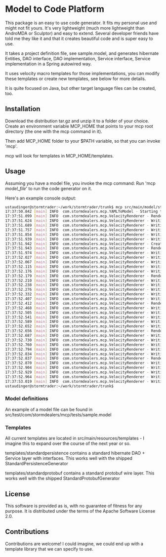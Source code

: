 Model to Code Platform
======================

This package is an easy to use code generator. It fits my personal use and might not fit yours. 
It's very lightweight (much more lightweight than AndroMDA or Sculptor) and easy to extend. Several developer friends have told me they like it and that it creates beautiful code and is super easy to use. 

It takes a project definition file, see sample.model, and generates hibernate Entities, DAO interface, DAO implementation, Service interface, Service implementation in a Spring autowired way. 

It uses velocity macro templates for those implementations, you can modify these templates or create new templates, see below for more details. 

It is quite focused on Java, but other target language files can be created, too.


Installation
------------

Download the distribution tar.gz and unzip it to a folder of your choice. 
Create an environment variable MCP_HOME that points to your mcp root directory (the one with the mcp command in it). 

Then add MCP_HOME folder to your $PATH variable, so that you can invoke 'mcp'. 

mcp will look for templates in MCP_HOME/templates. 


Usage
-----

Assuming you have a model file, you invoke the mcp command:
Run 'mcp _model_file_' to run the code generator on it.  

Here's an example console output: 
```bash
ustaudinger@stormtrader:~/work/stormtrader/trunk$ mcp src/main/model/stormtrader.model
17:37:50.842 [main] INFO  com.stormdealers.mcp.YAMLToModel - Starting to process project object from file=src/main/model/stormtrader.model
17:37:51.099 [main] INFO  com.stormdealers.mcp.VelocityRenderer - Rendering entity AcctTargetPos
17:37:51.624 [main] INFO  com.stormdealers.mcp.VelocityRenderer - Writing file src/main/java/com/stormtrader/model2/interfaces/dao/IAcctTargetPosDao.java
17:37:51.689 [main] INFO  com.stormdealers.mcp.VelocityRenderer - Writing file src/main/java/com/stormtrader/model2/interfaces/service/IAcctTargetPosService.java
17:37:51.757 [main] INFO  com.stormdealers.mcp.VelocityRenderer - Writing file src/main/java/com/stormtrader/model2/service/AcctTargetPosService.java
17:37:51.854 [main] INFO  com.stormdealers.mcp.VelocityRenderer - Writing file src/main/java/com/stormtrader/model2/dao/AcctTargetPosDao.java
17:37:51.939 [main] INFO  com.stormdealers.mcp.VelocityRenderer - Writing file src/main/java/com/stormtrader/model2/entity/AcctTargetPos.java
17:37:51.942 [main] INFO  com.stormdealers.mcp.VelocityRenderer - Creating folder src/main/java/com/stormtrader/model2/dto
17:37:51.943 [main] INFO  com.stormdealers.mcp.VelocityRenderer - Rendering entity MarketDataSubscription
17:37:51.974 [main] INFO  com.stormdealers.mcp.VelocityRenderer - Writing file src/main/java/com/stormtrader/model2/interfaces/dao/IMarketDataSubscriptionDao.java
17:37:52.027 [main] INFO  com.stormdealers.mcp.VelocityRenderer - Writing file src/main/java/com/stormtrader/model2/interfaces/service/IMarketDataSubscriptionService.java
17:37:52.067 [main] INFO  com.stormdealers.mcp.VelocityRenderer - Writing file src/main/java/com/stormtrader/model2/service/MarketDataSubscriptionService.java
17:37:52.115 [main] INFO  com.stormdealers.mcp.VelocityRenderer - Writing file src/main/java/com/stormtrader/model2/dao/MarketDataSubscriptionDao.java
17:37:52.176 [main] INFO  com.stormdealers.mcp.VelocityRenderer - Writing file src/main/java/com/stormtrader/model2/entity/MarketDataSubscription.java
17:37:52.179 [main] INFO  com.stormdealers.mcp.VelocityRenderer - Rendering entity OrderState
17:37:52.210 [main] INFO  com.stormdealers.mcp.VelocityRenderer - Writing file src/main/java/com/stormtrader/model2/interfaces/dao/IOrderStateDao.java
17:37:52.238 [main] INFO  com.stormdealers.mcp.VelocityRenderer - Writing file src/main/java/com/stormtrader/model2/interfaces/service/IOrderStateService.java
17:37:52.276 [main] INFO  com.stormdealers.mcp.VelocityRenderer - Writing file src/main/java/com/stormtrader/model2/service/OrderStateService.java
17:37:52.332 [main] INFO  com.stormdealers.mcp.VelocityRenderer - Writing file src/main/java/com/stormtrader/model2/dao/OrderStateDao.java
17:37:52.407 [main] INFO  com.stormdealers.mcp.VelocityRenderer - Writing file src/main/java/com/stormtrader/model2/entity/OrderState.java
17:37:52.412 [main] INFO  com.stormdealers.mcp.VelocityRenderer - Rendering entity Order
17:37:52.468 [main] INFO  com.stormdealers.mcp.VelocityRenderer - Writing file src/main/java/com/stormtrader/model2/interfaces/dao/IOrderDao.java
17:37:52.505 [main] INFO  com.stormdealers.mcp.VelocityRenderer - Writing file src/main/java/com/stormtrader/model2/interfaces/service/IOrderService.java
17:37:52.541 [main] INFO  com.stormdealers.mcp.VelocityRenderer - Writing file src/main/java/com/stormtrader/model2/service/OrderService.java
17:37:52.589 [main] INFO  com.stormdealers.mcp.VelocityRenderer - Writing file src/main/java/com/stormtrader/model2/dao/OrderDao.java
17:37:52.652 [main] INFO  com.stormdealers.mcp.VelocityRenderer - Writing file src/main/java/com/stormtrader/model2/entity/Order.java
17:37:52.656 [main] INFO  com.stormdealers.mcp.VelocityRenderer - Rendering entity AccountManager
17:37:52.687 [main] INFO  com.stormdealers.mcp.VelocityRenderer - Writing file src/main/java/com/stormtrader/model2/interfaces/dao/IAccountManagerDao.java
17:37:52.730 [main] INFO  com.stormdealers.mcp.VelocityRenderer - Writing file src/main/java/com/stormtrader/model2/interfaces/service/IAccountManagerService.java
17:37:52.760 [main] INFO  com.stormdealers.mcp.VelocityRenderer - Writing file src/main/java/com/stormtrader/model2/service/AccountManagerService.java
17:37:52.794 [main] INFO  com.stormdealers.mcp.VelocityRenderer - Writing file src/main/java/com/stormtrader/model2/dao/AccountManagerDao.java
17:37:52.834 [main] INFO  com.stormdealers.mcp.VelocityRenderer - Writing file src/main/java/com/stormtrader/model2/entity/AccountManager.java
17:37:52.837 [main] INFO  com.stormdealers.mcp.VelocityRenderer - Rendering entity EquityShortSalesStats
17:37:52.870 [main] INFO  com.stormdealers.mcp.VelocityRenderer - Writing file src/main/java/com/stormtrader/model2/interfaces/dao/IEquityShortSalesStatsDao.java
17:37:52.904 [main] INFO  com.stormdealers.mcp.VelocityRenderer - Writing file src/main/java/com/stormtrader/model2/interfaces/service/IEquityShortSalesStatsService.java
17:37:52.929 [main] INFO  com.stormdealers.mcp.VelocityRenderer - Writing file src/main/java/com/stormtrader/model2/service/EquityShortSalesStatsService.java
17:37:52.964 [main] INFO  com.stormdealers.mcp.VelocityRenderer - Writing file src/main/java/com/stormtrader/model2/dao/EquityShortSalesStatsDao.java
17:37:53.019 [main] INFO  com.stormdealers.mcp.VelocityRenderer - Writing file src/main/java/com/stormtrader/model2/entity/EquityShortSalesStats.java
ustaudinger@stormtrader:~/work/stormtrader/trunk$
```

### Model definitions

An example of a model file can be found in src/test/com/stormdealers/mcp/tests/sample.model 

### Templates

All current templates are located in src/main/resources/templates - I imagine this to expand over the course of the next year or so.  

templates/standardpersistence contains a standard hibernate DAO + Service layer with interfaces. This works well with the shipped StandardPersistenceGenerator

templates/standardprotobuf contains a standard protobuf wire layer. This works well with the shipped StandardProtobufGenerator 


License
-------

This software is provided as is, with no guarantee of fitness for any purpose. It is distributed under the terms of the Apache Software License 2.0. 


Contributions
-------------

Contributions are welcome! I could imagine, we could end up with a template library that we can specify to use.   
